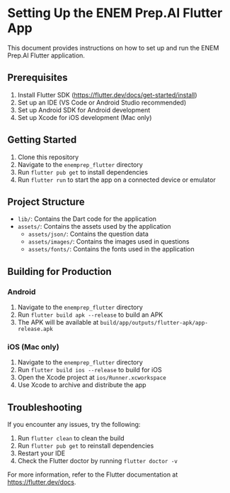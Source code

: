 # Setting Up the ENEM Prep.AI Flutter App

This document provides instructions on how to set up and run the ENEM Prep.AI Flutter application.

## Prerequisites

1. Install Flutter SDK (https://flutter.dev/docs/get-started/install)
2. Set up an IDE (VS Code or Android Studio recommended)
3. Set up Android SDK for Android development
4. Set up Xcode for iOS development (Mac only)

## Getting Started

1. Clone this repository
2. Navigate to the `enemprep_flutter` directory
3. Run `flutter pub get` to install dependencies
4. Run `flutter run` to start the app on a connected device or emulator

## Project Structure

- `lib/`: Contains the Dart code for the application
- `assets/`: Contains the assets used by the application
  - `assets/json/`: Contains the question data
  - `assets/images/`: Contains the images used in questions
  - `assets/fonts/`: Contains the fonts used in the application

## Building for Production

### Android

1. Navigate to the `enemprep_flutter` directory
2. Run `flutter build apk --release` to build an APK
3. The APK will be available at `build/app/outputs/flutter-apk/app-release.apk`

### iOS (Mac only)

1. Navigate to the `enemprep_flutter` directory
2. Run `flutter build ios --release` to build for iOS
3. Open the Xcode project at `ios/Runner.xcworkspace`
4. Use Xcode to archive and distribute the app

## Troubleshooting

If you encounter any issues, try the following:

1. Run `flutter clean` to clean the build
2. Run `flutter pub get` to reinstall dependencies
3. Restart your IDE
4. Check the Flutter doctor by running `flutter doctor -v`

For more information, refer to the Flutter documentation at https://flutter.dev/docs.
